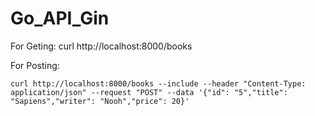 # Go_API_Gin
For Geting:
	curl http://localhost:8000/books



For Posting:

	curl http://localhost:8000/books --include --header "Content-Type: application/json" --request "POST" --data '{"id": "5","title": "Sapiens","writer": "Nooh","price": 20}'
